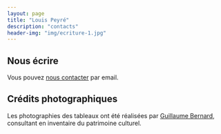 ```yaml
---
layout: page
title: "Louis Peyré"
description: "contacts"
header-img: "img/ecriture-1.jpg"
---
```


Nous écrire
----------------

Vous pouvez [nous contacter](mailto:gabriel.peyre@ens.fr,jm7530406@gmail.com) par email.



Crédits photographiques
----------------

Les photographies des tableaux ont été réalisées par [Guillaume Bernard](mailto:guillaume.bernard@gmx.fr), consultant en inventaire du patrimoine culturel.
